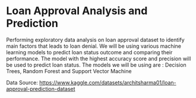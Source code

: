 # Loan Approval Analysis and Prediction

Performing exploratory data analysis on loan approval dataset to 
identify main factors that leads to loan denial. 
We will be using various machine learning models to predict loan status
outcome and comparing their performance. The model with the highest accuracy
score and precision will be used to predict loan status. The models we will 
be using are : Decision Trees, Random Forest and Support Vector Machine

Data Source:
https://www.kaggle.com/datasets/architsharma01/loan-approval-prediction-dataset